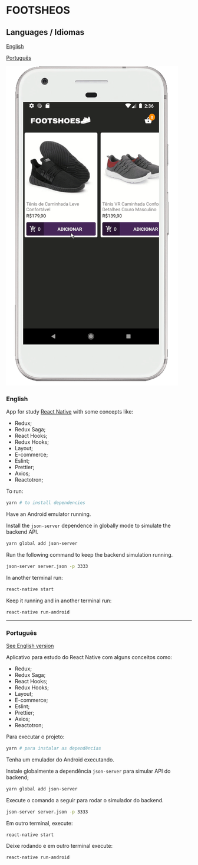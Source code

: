 
# FOOTSHEOS

## Languages / Idiomas

[English](#English)

[Português](#Português)

![Readme Image](./readme-img_.gif)


### English

App for study [React Native](https://facebook.github.io/react-native/) with some concepts like:

* Redux;
* Redux Saga;
* React Hooks;
* Redux Hooks;
* Layout;
* E-commerce;
* Eslint;
* Prettier;
* Axios;
* Reactotron;

To run:

```sh
yarn # to install dependencies
```

Have an Android emulator running.

Install the `json-server` dependence in globally mode to simulate the backend API.

```sh
yarn global add json-server
```

Run the following command to keep the backend simulation running.

```sh
json-server server.json -p 3333
```

In another terminal run:

```sh
react-native start
```

Keep it running and in another terminal run:

```sh
react-native run-android
```

___

### Português
[See English version](#English)

Aplicativo para estudo do React Native com alguns conceitos como:

* Redux;
* Redux Saga;
* React Hooks;
* Redux Hooks;
* Layout;
* E-commerce;
* Eslint;
* Prettier;
* Axios;
* Reactotron;

Para executar o projeto:

```sh
yarn # para instalar as dependências
```

Tenha um emulador do Android executando.

Instale globalmente a dependência `json-server` para simular API  do backend;

```sh
yarn global add json-server
```

Execute o comando a seguir para rodar o simulador do backend.

```sh
json-server server.json -p 3333
```

Em outro terminal, execute:

```sh
react-native start
```

Deixe rodando e em outro terminal execute:

```sh
react-native run-android
```
